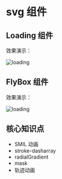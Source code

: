 # svg 组件

## Loading 组件

效果演示：

![loading](https://www.youbaobao.xyz/datav-res/datav/loading.svg)

## FlyBox 组件

效果演示：

![loading](https://www.youbaobao.xyz/datav-res/datav/flyBox.svg)

## 核心知识点

- SMIL 动画
- stroke-dasharray
- radialGradient
- mask
- 轨迹动画
